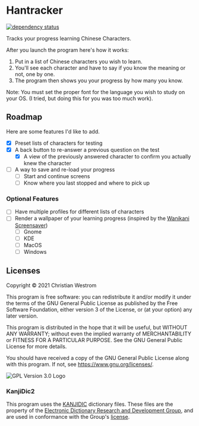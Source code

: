 # Hantracker

[![dependency status](https://deps.rs/repo/github/wildwestrom/hantracker/status.svg)](https://deps.rs/repo/github/wildwestrom/hantracker)

  Tracks your progress learning Chinese Characters.

After you launch the program here's how it works:

1. Put in a list of Chinese characters you wish to learn.
2. You'll see each character and have to say if you know the meaning or not, one by one.
3. The program then shows you your progress by how many you know.

Note:
You must set the proper font for the language you wish to study on your OS. (I tried, but doing this for you was too much work).

## Roadmap

Here are some features I'd like to add.

- [x] Preset lists of characters for testing
- [x] A back button to re-answer a previous question on the test
  - [x] A view of the previously answered character to confirm you actually knew the character
- [ ] A way to save and re-load your progress
  - [ ] Start and continue screens
  - [ ] Know where you last stopped and where to pick up

### Optional Features

- [ ] Have multiple profiles for different lists of characters
- [ ] Render a wallpaper of your learning progress (inspired by the [Wanikani Screensaver](https://community.wanikani.com/t/wanikani-progress-screensaver-for-osx/1583/109))
  - [ ] Gnome
  - [ ] KDE
  - [ ] MacOS
  - [ ] Windows

## Licenses

Copyright © 2021 Christian Westrom

This program is free software: you can redistribute it and/or modify it under the terms of the GNU General Public License as published by the Free Software Foundation, either version 3 of the License, or (at your option) any later version.

This program is distributed in the hope that it will be useful, but WITHOUT ANY WARRANTY; without even the implied warranty of MERCHANTABILITY or FITNESS FOR A PARTICULAR PURPOSE. See the GNU General Public License for more details.

You should have received a copy of the GNU General Public License along with this program. If not, see <https://www.gnu.org/licenses/>.

![GPL Version 3.0 Logo](https://www.gnu.org/graphics/gplv3-or-later.png)

### KanjiDic2

This program uses the [KANJIDIC](http://www.edrdg.org/wiki/index.php/KANJIDIC_Project) dictionary files. These files are the property of the [Electronic Dictionary Research and Development Group](http://www.edrdg.org/wiki/index.php/KANJIDIC_Project), and are used in conformance with the Group's [license](http://www.edrdg.org/edrdg/licence.html).
